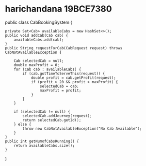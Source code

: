 # harichandana 19BCE7380
public class CabBookingSystem {

    private Set<Cab> availableCabs = new HashSet<>();
    public void addCab(Cab cab) {
        availableCabs.add(cab);
    }
    public String requestForCab(CabRequest request) throws CabNotAvailableException {

        Cab selectedCab = null;
        double maxProfit = 0;
        for (Cab cab : availableCabs) {
            if (cab.gotTimeToServeThis(request)) {
                double profit = cab.getProfit(request);
                if (profit > 20 && profit > maxProfit) {
                    selectedCab = cab;
                    maxProfit = profit;
                }
            }
        }

        if (selectedCab != null) {
            selectedCab.addJourney(request);
            return selectedCab.getId();
        } else {
            throw new CabNotAvailableException("No Cab Available");
        }
    }
    public int getNumofCabsRunning() {
        return availableCabs.size();
    }


}
